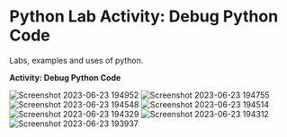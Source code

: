 
# Python Lab Activity: Debug Python Code
Labs, examples and uses of python. 

**Activity: Debug Python Code**


![Screenshot 2023-06-23 194952](https://github.com/misterbland/pythonlabs/assets/133168093/b8935265-1971-4900-961c-bb506e8e637b)
![Screenshot 2023-06-23 194755](https://github.com/misterbland/pythonlabs/assets/133168093/7fb2a43d-89ad-4689-807c-1da34b547618)
![Screenshot 2023-06-23 194548](https://github.com/misterbland/pythonlabs/assets/133168093/050b4702-c1dd-4028-a972-3c4edd529766)
![Screenshot 2023-06-23 194514](https://github.com/misterbland/pythonlabs/assets/133168093/84ec0f75-0f7c-4d84-a586-24423493629e)
![Screenshot 2023-06-23 194329](https://github.com/misterbland/pythonlabs/assets/133168093/9ede1b9c-f2f6-420c-a2b8-48e4899c4b7b)
![Screenshot 2023-06-23 194312](https://github.com/misterbland/pythonlabs/assets/133168093/f7290620-1810-418f-ba2b-2949f83f623e)
![Screenshot 2023-06-23 193937](https://github.com/misterbland/pythonlabs/assets/133168093/960e22f6-bdd5-4e3d-8d6f-56be7e12d361)
